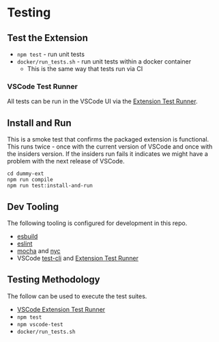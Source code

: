 # Testing

## Test the Extension

* `npm test` - run unit tests
* `docker/run_tests.sh` - run unit tests within a docker container
  * This is the same way that tests run via CI

### VSCode Test Runner

All tests can be run in the VSCode UI via the [Extension Test Runner](https://marketplace.visualstudio.com/items?itemName=ms-vscode.extension-test-runner).

## Install and Run

This is a smoke test that confirms the packaged extension is functional.  This runs twice - once with the current version of VSCode and once with the insiders version.  If the insiders run fails it indicates we might have a problem with the next release of VSCode.

```
cd dummy-ext
npm run compile
npm run test:install-and-run
```

## Dev Tooling

The following tooling is configured for development in this repo.

* [esbuild](https://esbuild.github.io/)
* [eslint](https://typescript-eslint.io/)
* [mocha](https://mochajs.org/) and [nyc](https://github.com/istanbuljs/nyc)
* VSCode [test-cli](https://github.com/microsoft/vscode-test-cli) and [Extension Test Runner](https://github.com/microsoft/vscode-extension-test-runner)

<!--
## Commands that should always pass
docker/docker-build.sh
docker/run_tests.sh
docker/run_tests.sh -i
docker/run_tests.sh -d
docker/run_tests.sh -o 12.2
docker/run_tests.sh -o 12.2 -i
docker/run_tests.sh -o 12.2 -d
docker/run_tests.sh -P

## Test Files

* `runTest.ts`
  * `src/test/runTest.ts`
* `index.ts`

-->

## Testing Methodology

The follow can be used to execute the test suites.

* [VSCode Extension Test Runner](https://github.com/istanbuljs/nyc)
* `npm test`
* `npm vscode-test`
* `docker/run_tests.sh`
